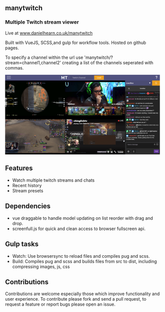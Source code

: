 ## manytwitch
### Multiple Twitch stream viewer

Live at www.danielhearn.co.uk/manytwitch

Built with VueJS, SCSS,and gulp for workflow tools.
Hosted on github pages.

To specify a channel within the url use 'manytwitch/?stream=channel1,channel2' creating a list of the channels seperated with commas.

![GitHub Logo](readme-assets/manytwitch1.png)

## Features
- Watch multiple twitch streams and chats
- Recent history
- Stream presets 

## Dependencies
- vue draggable to handle model updating on list reorder with drag and drop.
- screenfull.js for quick and clean access to browser fullscreen api.

## Gulp tasks
- Watch: Use browsersync to reload files and compiles pug and scss.
- Build: Compiles pug and scss and builds files from src to dist, including compressing images, js, css

## Contributions

Contributions are welcome especially those which improve functionality and user experience.
To contribute please fork and send a pull request, to request a feature or report bugs please open an issue.
